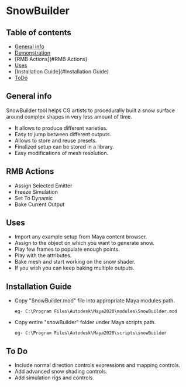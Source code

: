 # SnowBuilder 

## Table of contents
* [General info](#general-info)
* [Demonstration](https://youtu.be/bcltw87ySDg "Snow Builder")
* [RMB Actions](#RMB Actions)
* [Uses](#Uses)
* [Installation Guide](#Installation Guide)
* [ToDo](#ToDo)


## General info
SnowBuilder tool helps CG artists to procedurally built a snow surface 
around complex shapes in very less amount of time.
* It allows to produce different varieties.
* Easy to jump between different outputs.    
* Allows to store and reuse presets.
* Finalized setup can be stored in a library.
* Easy modifications of mesh resolution.

## RMB Actions
* Assign Selected Emitter
* Freeze Simulation
* Set To Dynamic
* Bake Current Output

## Uses
* Import any example setup from Maya content browser.
* Assign to the object on which you want to generate snow.
* Play few frames to populate enough points.
* Play with the attributes.
* Bake mesh and start working on the snow shader.
* If you wish you can keep baking multiple outputs.

## Installation Guide
* Copy "SnowBuilder.mod" file into appropriate Maya modules path.
    ```
    eg- C:\Program Files\Autodesk\Maya2020\modules\SnowBuilder.mod
    ```

* Copy entire "snowBuilder" folder under Maya scripts path.
    ```
    eg- C:\Program Files\Autodesk\Maya2020\scripts\snowBuilder
    ```

## To Do
* Include normal direction controls expressions and mapping controls.
* Add advanced snow shading controls.
* Add simulation rigs and controls.
